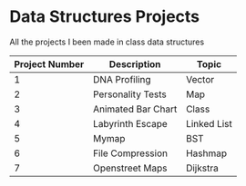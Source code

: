 # Data Structures Projects
All the projects I been made in class data structures

| Project Number | Description | Topic |
| --- | --- | --- |
| 1 | DNA Profiling | Vector |
| 2 | Personality Tests | Map |
| 3 | Animated Bar Chart | Class |
| 4 | Labyrinth Escape | Linked List |
| 5 | Mymap | BST |
| 6 | File Compression | Hashmap |
| 7 | Openstreet Maps | Dijkstra |
